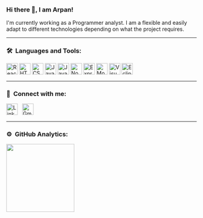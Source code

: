 ### Hi there 👋, I am Arpan!

<p>I'm currently working as a Programmer analyst. I am a flexible and easily adapt to different technologies depending on what the project requires.</p>

<!--
**arpanp11/arpanp11** is a ✨ _special_ ✨ repository because its `README.md` (this file) appears on your GitHub profile.

Here are some ideas to get you started:

- 🔭 I’m currently working on ...
- 🌱 I’m currently learning ...
- 👯 I’m looking to collaborate on ...
- 🤔 I’m looking for help with ...
- 💬 Ask me about ...
- 📫 How to reach me: ...
- 😄 Pronouns: ...
- ⚡ Fun fact: ...
-->
---
 
### 🛠  &nbsp;Languages and Tools:

<a href="https://reactjs.org/" target="_blank"><img src="https://img.shields.io/badge/React-282C34?logo=react&logoColor=61DAFB" alt="React logo" title="React" height="30px"/></a>
<a href="https://www.w3schools.com/html/default.asp" target="_blank"><img src="https://img.shields.io/badge/HTML5-282C34?logo=html5&logoColor=E34F26" alt="HTML5 logo" title="HTML5" height="30px" /></a>
<a href="https://www.w3schools.com/css/default.asp" target="_blank"><img src="https://img.shields.io/badge/CSS3-282C34?logo=css3&logoColor=1572B6" alt="CSS3 logo" title="CSS3" height="30px" /></a>
<a href="https://developer.mozilla.org/en-US/docs/Web/JavaScript" target="_blank"><img src="https://img.shields.io/badge/JavaScript-282C34?logo=javascript&logoColor=F7DF1E" alt="JavaScript logo" title="JavaScript" height="30px" /></a>
<a href="https://developer.mozilla.org/en-US/docs/Web/JavaScript" target="_blank"><img src="https://img.shields.io/badge/Java-282C34?logo=java&logoColor=FFFFFF" alt="Java logo" title="Java" height="30px" /></a>
<a href="https://www.mongodb.com/" target="_blank"><img src="https://img.shields.io/badge/Node.js-282C34?logo=node.js&logoColor=339933" alt="Node.js logo" title="Node.js" height="30px" /></a>
<a href="https://expressjs.com/" target="_blank"><img src="https://img.shields.io/badge/Express-282C34?logo=express&logoColor=FFFFFF" alt="Express.js logo" title="Express.js" height="30px" /></a>
<a href="https://www.mongodb.com/" target="_blank"><img src="https://img.shields.io/badge/MongoDB-282C34?logo=mongodb&logoColor=47A248" alt="MongoDB logo" title="MongoDB" height="30px" /></a>
<a href="https://code.visualstudio.com/" target="_blank"><img src="https://img.shields.io/badge/VS%20Code-282C34?logo=visual-studio-code&logoColor=007ACC" alt="Visual Studio Code logo" title="Visual Studio Code" height="30px" /></a>
<a href="https://www.eclipse.org/" target="_blank"><img src="https://img.shields.io/badge/Eclipse-282C34?logo=eclipse&logoColor=DA7A07" alt="Eclipse logo" title="Eclipse" height="30px" /></a>

---

### 🤝  &nbsp;Connect with me:

<a href="https://www.linkedin.com/in/arpan-patel-2a1977156/" target="_blank"><img src="https://img.shields.io/badge/LinkedIn-282C34?logo=linkedin&logoColor=0077B5" alt="LinkedIn logo" title="LinkedIn" height="30px" /></a> &nbsp;
<a href="mailto: arpanpatel2810@gmail.com"><img src="https://img.shields.io/badge/Gmail-282C34?logo=gmail&logoColor=f14236" alt="Gmail logo" title="Gmail" height="30px" /></a>

---

### ⚙️ &nbsp;GitHub Analytics:

<p>
  <img height="180em" src="https://github-readme-stats.vercel.app/api?username=arpanp11&show_icons=true&theme=tokyonight"/>
<!--   <img height="180em" src="https://github-readme-stats-eight-theta.vercel.app/api/top-langs/?username=AVS1508&layout=compact&langs_count=8&theme=algolia"/> -->
 </p> 
 






